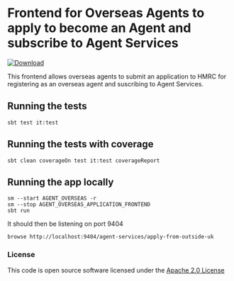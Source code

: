 # Frontend for Overseas Agents to apply to become an Agent and subscribe to Agent Services

[ ![Download](https://api.bintray.com/packages/hmrc/releases/agent-overseas-application-frontend/images/download.svg) ](https://bintray.com/hmrc/releases/agents-overseas-application-frontend/_latestVersion)

This frontend allows overseas agents to submit an application to HMRC for registering as an overseas agent and suscribing to Agent Services.

## Running the tests

    sbt test it:test

## Running the tests with coverage

    sbt clean coverageOn test it:test coverageReport

## Running the app locally

    sm --start AGENT_OVERSEAS -r
    sm --stop AGENT_OVERSEAS_APPLICATION_FRONTEND
    sbt run

It should then be listening on port 9404

    browse http://localhost:9404/agent-services/apply-from-outside-uk

### License

This code is open source software licensed under the [Apache 2.0 License]("http://www.apache.org/licenses/LICENSE-2.0.html")
